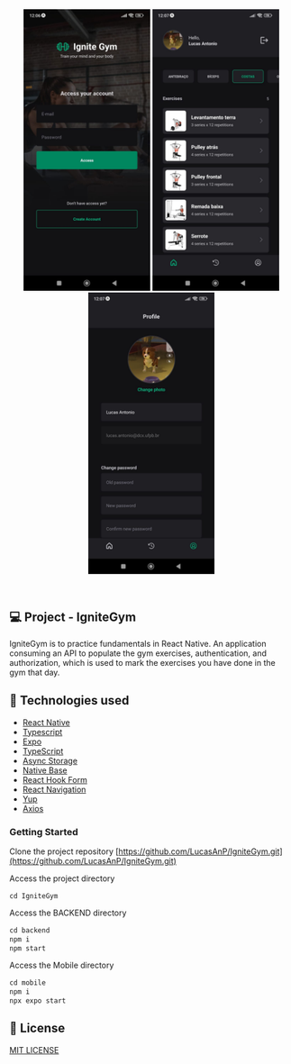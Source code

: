 <div align="center" style="padding-bottom:30px; background:transparent">
    <img src ="./mobile/assets/images/app-screenshot.jpeg" style="background:transparent" height="500" />
  <img src ="./mobile/assets/images/app-screenshot2.jpeg" style="background:transparent" height="500" />
  <img src ="./mobile/assets/images/app-screenshot3.jpeg" style="background:transparent" height="500" />
</div>

## 💻 Project - IgniteGym

IgniteGym is to practice fundamentals in React Native. An application consuming an API to populate the gym exercises, authentication, and authorization, which is used to mark the exercises you have done in the gym that day.

## 🚀 Technologies used

- [React Native](https://reactnative.dev/)
- [Typescript](https://www.typescriptlang.org)
- [Expo](https://expo.dev/)
- [TypeScript](https://www.typescriptlang.org/)
- [Async Storage](https://docs.expo.dev/versions/latest/sdk/async-storage/)
- [Native Base](https://nativebase.io/)
- [React Hook Form](https://www.react-hook-form.com/)
- [React Navigation](https://reactnavigation.org/docs/getting-started/)
- [Yup](https://www.npmjs.com/package/yup)
- [Axios](https://www.npmjs.com/package/react-native-axios)

### Getting Started

Clone the project repository
[https://github.com/LucasAnP/IgniteGym.git](https://github.com/LucasAnP/IgniteGym.git)

Access the project directory

```
cd IgniteGym
```

Access the BACKEND directory 

```
cd backend
npm i
npm start
```

Access the Mobile directory 

```
cd mobile
npm i
npx expo start
```

## 📄 License

[MIT LICENSE](https://opensource.org/license/mit/)
